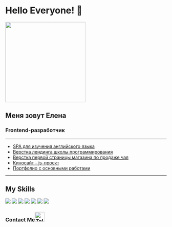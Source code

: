 # Hello Everyone! 👋
<img src="https://img.freepik.com/premium-vector/digital-workers-no-maiden-working-flat-vector_864013-961.jpg?w=826" width="250" height="250">


## Меня зовут Елена
### Frontend-разработчик
---

* [SPA для изучения английского языка](https://elboyko.github.io/react-english-words/)
* [Верстка лендинга школы программирования](https://elboyko.github.io/Kontur/)
* [Верстка первой страницы магазина по продаже чая](https://elboyko.github.io/TeaSite/)
* [Киносайт - js-проект](https://elboyko.github.io/js-project/)
* [Портфолио с основными работами](https://elboyko.github.io/portfolio/)
   
---  

## My Skills
<div style="display: inline;">
    <img src="https://img.icons8.com/color/48/000000/html-5.png"/>
    <img src="https://img.icons8.com/color/48/000000/css3.png"/>
    <img src="https://img.icons8.com/windows/48/000000/sass.png"/>
    <img src="https://img.icons8.com/color/48/000000/javascript.png"/>
    <img src="https://img.icons8.com/color/48/000000/figma--v1.png"/>
    <img src="https://img.icons8.com/color/48/000000/bootstrap.png"/>
    <img src="https://img.icons8.com/officel/40/000000/react.png"/>
</div>

###  Contact Me[<img src="https://upload.wikimedia.org/wikipedia/commons/8/82/Telegram_logo.svg" alt="Telegram" width="30">](https://t.me/ElnaBT)
